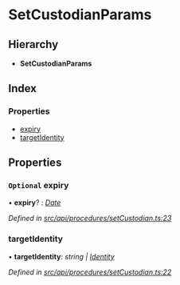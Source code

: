 # SetCustodianParams

## Hierarchy

* **SetCustodianParams**

## Index

### Properties

* [expiry](setcustodianparams.md#optional-expiry)
* [targetIdentity](setcustodianparams.md#targetidentity)

## Properties

### `Optional` expiry

• **expiry**? : [_Date_](../enums/transactionargumenttype.md#date)

_Defined in_ [_src/api/procedures/setCustodian.ts:23_](https://github.com/PolymathNetwork/polymesh-sdk/blob/56921667/src/api/procedures/setCustodian.ts#L23)

### targetIdentity

• **targetIdentity**: _string \|_ [_Identity_](../classes/identity.md)

_Defined in_ [_src/api/procedures/setCustodian.ts:22_](https://github.com/PolymathNetwork/polymesh-sdk/blob/56921667/src/api/procedures/setCustodian.ts#L22)

